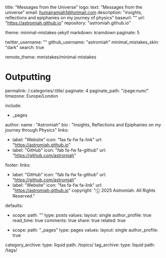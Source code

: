 title: "Messages from the Universe"
logo:
  text: "Messages from the universe" 
email: humairamiah1@hotmail.com
description: "insights, reflections and epiphanies on my journey of physics"
baseurl: ""
url: "https://astromiah.github.io"
repository: "astromiah.github.io"


theme: minimal-mistakes-jekyll
markdown: kramdown
paginate: 5

 
twitter_username: ""
github_username: "astromiah"
minimal_mistakes_skin: "dark"
search: true


remote_theme: mmistakes/minimal-mistakes
# Outputting
permalink: /:categories/:title/
paginate: 4
paginate_path: "/page:num/"
timezone: Europe/London


include:
  - _pages


author:
  name   : "Astromiah"
  bio    : "Insights, Reflections and Epiphanies on my journey through Physics"
  links: 
  - label: "Website"
      icon: "fas fa-fw fa-link"
      url: "https://astromiah.github.io" 
  - label: "GitHub"
      icon: "fab fa-fw fa-github"
      url: "https://github.com/astromiah"


footer:
  links: 
  - label: "GitHub"
      icon: "fab fa-fw fa-github"
      url: "https://github.com/astromiah" 
  - label: "Website"
      icon: "fas fa-fw fa-link"
      url: "https://astromiah.github.io"
  copyright: "ⓒ 2025 Astromiah. All Rights Reserved."

  
defaults: 
  - scope:
      path: ""
      type: posts
    values:
      layout: single
      author_profile: true
      read_time: true
      comments: true
      share: true
      related: true


  - scope:
      path: "_pages"
      type: pages
    values:
      layout: single
      author_profile: true


category_archive:
  type: liquid
  path: /topics/
tag_archive:
  type: liquid
  path: /tags/
